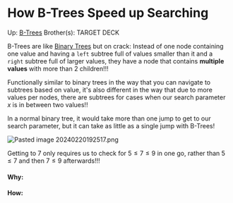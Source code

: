 # How B-Trees Speed up Searching

Up: [B-Trees](b-trees)
Brother(s):
TARGET DECK

B-Trees are like [Binary Trees](binary_trees) but on crack: Instead of one node containing one value and having a `left` subtree full of values smaller than it and a `right` subtree full of larger values, they have a node that contains **multiple values** with more than 2 children!!!

Functionally similar to binary trees in the way that you can navigate to subtrees based on value, it's also different in the way that due to more values per nodes, there are subtrees for cases when our search parameter $x$ is in between two values!!

In a normal binary tree, it would take more than one jump to get to our search parameter, but it can take as little as a single jump with B-Trees!

![Pasted image 20240220192517.png](pasted_image_20240220192517.png)

Getting to 7 only requires us to check for $5 \le 7 \le 9$ in one go, rather than $5 \le 7$ and then $7 \le 9$ afterwards!!! 

































#### Why:
#### How:









